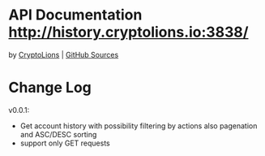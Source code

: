 # API Documentation http://history.cryptolions.io:3838/ 
  
by <a href="http://CryptoLions.io">CryptoLions</a> | <a href="https://github.com/CryptoLions/EOS-mongo-history-API">GitHub Sources </a>  

  
# Change Log  
  
v0.0.1:  
- Get account history with possibility filtering by actions also pagenation and ASC/DESC sorting  
- support only GET requests  

